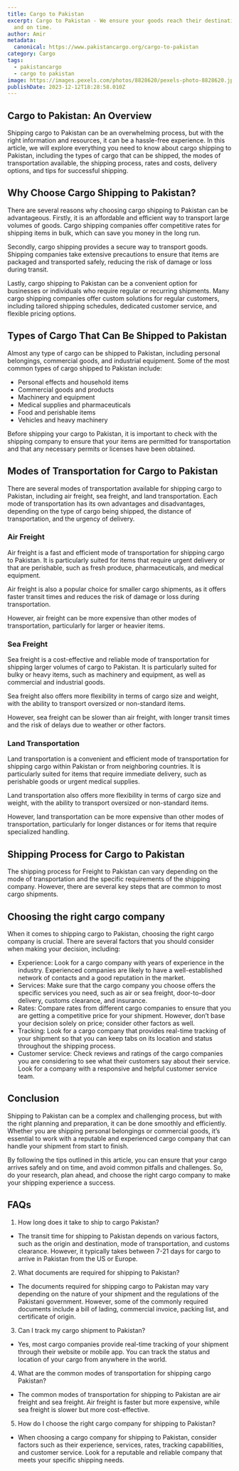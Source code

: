 ```yaml
---
title: Cargo to Pakistan
excerpt: Cargo to Pakistan - We ensure your goods reach their destination safely
  and on time.
author: Amir
metadata:
  canonical: https://www.pakistancargo.org/cargo-to-pakistan
category: Cargo
tags:
  - pakistancargo
  - cargo to pakistan
image: https://images.pexels.com/photos/8828620/pexels-photo-8828620.jpeg?auto=compress&cs=tinysrgb&w=1260&h=750&dpr=1
publishDate: 2023-12-12T18:28:58.010Z
---
```


## Cargo to Pakistan: An Overview

Shipping cargo to Pakistan can be an overwhelming process, but with the right information and resources, it can be a hassle-free experience. In this article, we will explore everything you need to know about cargo shipping to Pakistan, including the types of cargo that can be shipped, the modes of transportation available, the shipping process, rates and costs, delivery options, and tips for successful shipping.

## Why Choose Cargo Shipping to Pakistan?

There are several reasons why choosing cargo shipping to Pakistan can be advantageous. Firstly, it is an affordable and efficient way to transport large volumes of goods. Cargo shipping companies offer competitive rates for shipping items in bulk, which can save you money in the long run.

Secondly, cargo shipping provides a secure way to transport goods. Shipping companies take extensive precautions to ensure that items are packaged and transported safely, reducing the risk of damage or loss during transit.

Lastly, cargo shipping to Pakistan can be a convenient option for businesses or individuals who require regular or recurring shipments. Many cargo shipping companies offer custom solutions for regular customers, including tailored shipping schedules, dedicated customer service, and flexible pricing options.

## Types of Cargo That Can Be Shipped to Pakistan

Almost any type of cargo can be shipped to Pakistan, including personal belongings, commercial goods, and industrial equipment. Some of the most common types of cargo shipped to Pakistan include:

- Personal effects and household items
- Commercial goods and products
- Machinery and equipment
- Medical supplies and pharmaceuticals
- Food and perishable items
- Vehicles and heavy machinery

Before shipping your cargo to Pakistan, it is important to check with the shipping company to ensure that your items are permitted for transportation and that any necessary permits or licenses have been obtained.

## Modes of Transportation for Cargo to Pakistan

There are several modes of transportation available for shipping cargo to Pakistan, including air freight, sea freight, and land transportation. Each mode of transportation has its own advantages and disadvantages, depending on the type of cargo being shipped, the distance of transportation, and the urgency of delivery.

### Air Freight

Air freight is a fast and efficient mode of transportation for shipping cargo to Pakistan. It is particularly suited for items that require urgent delivery or that are perishable, such as fresh produce, pharmaceuticals, and medical equipment.

Air freight is also a popular choice for smaller cargo shipments, as it offers faster transit times and reduces the risk of damage or loss during transportation.

However, air freight can be more expensive than other modes of transportation, particularly for larger or heavier items.

### Sea Freight

Sea freight is a cost-effective and reliable mode of transportation for shipping larger volumes of cargo to Pakistan. It is particularly suited for bulky or heavy items, such as machinery and equipment, as well as commercial and industrial goods.

Sea freight also offers more flexibility in terms of cargo size and weight, with the ability to transport oversized or non-standard items.

However, sea freight can be slower than air freight, with longer transit times and the risk of delays due to weather or other factors.

### Land Transportation

Land transportation is a convenient and efficient mode of transportation for shipping cargo within Pakistan or from neighboring countries. It is particularly suited for items that require immediate delivery, such as perishable goods or urgent medical supplies.

Land transportation also offers more flexibility in terms of cargo size and weight, with the ability to transport oversized or non-standard items.

However, land transportation can be more expensive than other modes of transportation, particularly for longer distances or for items that require specialized handling.

## Shipping Process for Cargo to Pakistan

The shipping process for Freight to Pakistan can vary depending on the mode of transportation and the specific requirements of the shipping company. However, there are several key steps that are common to most cargo shipments.

## Choosing the right cargo company

When it comes to shipping cargo to Pakistan, choosing the right cargo company is crucial. There are several factors that you should consider when making your decision, including:

- Experience: Look for a cargo company with years of experience in the industry. Experienced companies are likely to have a well-established network of contacts and a good reputation in the market.
- Services: Make sure that the cargo company you choose offers the specific services you need, such as air or sea freight, door-to-door delivery, customs clearance, and insurance.
- Rates: Compare rates from different cargo companies to ensure that you are getting a competitive price for your shipment. However, don’t base your decision solely on price; consider other factors as well.
- Tracking: Look for a cargo company that provides real-time tracking of your shipment so that you can keep tabs on its location and status throughout the shipping process.
- Customer service: Check reviews and ratings of the cargo companies you are considering to see what their customers say about their service. Look for a company with a responsive and helpful customer service team.

## Conclusion

Shipping to Pakistan can be a complex and challenging process, but with the right planning and preparation, it can be done smoothly and efficiently. Whether you are shipping personal belongings or commercial goods, it’s essential to work with a reputable and experienced cargo company that can handle your shipment from start to finish.

By following the tips outlined in this article, you can ensure that your cargo arrives safely and on time, and avoid common pitfalls and challenges. So, do your research, plan ahead, and choose the right cargo company to make your shipping experience a success.

## FAQs

1. How long does it take to ship to cargo Pakistan?

- The transit time for shipping to Pakistan depends on various factors, such as the origin and destination, mode of transportation, and customs clearance. However, it typically takes between 7-21 days for cargo to arrive in Pakistan from the US or Europe.

2. What documents are required for shipping to Pakistan?

- The documents required for shipping cargo to Pakistan may vary depending on the nature of your shipment and the regulations of the Pakistani government. However, some of the commonly required documents include a bill of lading, commercial invoice, packing list, and certificate of origin.

3. Can I track my cargo shipment to Pakistan?

- Yes, most cargo companies provide real-time tracking of your shipment through their website or mobile app. You can track the status and location of your cargo from anywhere in the world.

4. What are the common modes of transportation for shipping cargo Pakistan?

- The common modes of transportation for shipping to Pakistan are air freight and sea freight. Air freight is faster but more expensive, while sea freight is slower but more cost-effective.

5. How do I choose the right cargo company for shipping to Pakistan?

- When choosing a cargo company for shipping to Pakistan, consider factors such as their experience, services, rates, tracking capabilities, and customer service. Look for a reputable and reliable company that meets your specific shipping needs.
